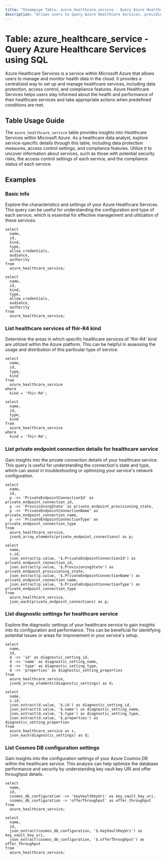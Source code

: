 ```yaml
---
title: "Steampipe Table: azure_healthcare_service - Query Azure Healthcare Services using SQL"
description: "Allows users to query Azure Healthcare Services, providing insights into the health and performance of healthcare services and potential anomalies."
---
```


# Table: azure_healthcare_service - Query Azure Healthcare Services using SQL

Azure Healthcare Services is a service within Microsoft Azure that allows users to manage and monitor health data in the cloud. It provides a centralized way to set up and manage healthcare services, including data protection, access control, and compliance features. Azure Healthcare Services helps users stay informed about the health and performance of their healthcare services and take appropriate actions when predefined conditions are met.

## Table Usage Guide

The `azure_healthcare_service` table provides insights into Healthcare Services within Microsoft Azure. As a healthcare data analyst, explore service-specific details through this table, including data protection measures, access control settings, and compliance features. Utilize it to uncover information about services, such as those with potential security risks, the access control settings of each service, and the compliance status of each service.

## Examples

### Basic info
Explore the characteristics and settings of your Azure Healthcare Services. This query can be useful for understanding the configuration and type of each service, which is essential for effective management and utilization of these services.

```sql+postgres
select
  name,
  id,
  kind,
  type,
  allow_credentials,
  audience,
  authority
from
  azure_healthcare_service;
```

```sql+sqlite
select
  name,
  id,
  kind,
  type,
  allow_credentials,
  audience,
  authority
from
  azure_healthcare_service;
```

### List healthcare services of fhir-R4 kind
Determine the areas in which specific healthcare services of 'fhir-R4' kind are utilized within the Azure platform. This can be helpful in assessing the usage and distribution of this particular type of service.

```sql+postgres
select
  name,
  id,
  type,
  kind
from
  azure_healthcare_service
where
  kind = 'fhir-R4';
```

```sql+sqlite
select
  name,
  id,
  type,
  kind
from
  azure_healthcare_service
where
  kind = 'fhir-R4';
```

### List private endpoint connection details for healthcare service
Gain insights into the private connection details of your healthcare service. This query is useful for understanding the connection's state and type, which can assist in troubleshooting or optimizing your service's network configuration.

```sql+postgres
select
  name,
  id,
  p ->> 'PrivateEndpointConnectionId' as private_endpoint_connection_id,
  p ->> 'ProvisioningState' as private_endpoint_provisioning_state,
  p ->> 'PrivateEndpointConnectionName' as private_endpoint_connection_name,
  p ->> 'PrivateEndpointConnectionType' as private_endpoint_connection_type
from
  azure_healthcare_service,
  jsonb_array_elements(private_endpoint_connections) as p;
```

```sql+sqlite
select
  name,
  s.id,
  json_extract(p.value, '$.PrivateEndpointConnectionId') as private_endpoint_connection_id,
  json_extract(p.value, '$.ProvisioningState') as private_endpoint_provisioning_state,
  json_extract(p.value, '$.PrivateEndpointConnectionName') as private_endpoint_connection_name,
  json_extract(p.value, '$.PrivateEndpointConnectionType') as private_endpoint_connection_type
from
  azure_healthcare_service,
  json_each(private_endpoint_connections) as p;
```

### List diagnostic settings for healthcare service
Explore the diagnostic settings of your healthcare service to gain insights into its configuration and performance. This can be beneficial for identifying potential issues or areas for improvement in your service's setup.

```sql+postgres
select
  name,
  id,
  d ->> 'id' as diagnostic_setting_id,
  d ->> 'name' as diagnostic_setting_name,
  d ->> 'type' as diagnostic_setting_type,
  d ->> 'properties' as diagnostic_setting_properties
from
  azure_healthcare_service,
  jsonb_array_elements(diagnostic_settings) as d;
```

```sql+sqlite
select
  name,
  s.id,
  json_extract(d.value, '$.id') as diagnostic_setting_id,
  json_extract(d.value, '$.name') as diagnostic_setting_name,
  json_extract(d.value, '$.type') as diagnostic_setting_type,
  json_extract(d.value, '$.properties') as diagnostic_setting_properties
from
  azure_healthcare_service as s,
  json_each(diagnostic_settings) as d;
```

### List Cosmos DB configuration settings
Gain insights into the configuration settings of your Azure Cosmos DB within the healthcare service. This analysis can help optimize the database performance and security by understanding key vault key URI and offer throughput details.

```sql+postgres
select
  name,
  id,
  cosmos_db_configuration ->> 'keyVaultKeyUri' as key_vault_key_uri,
  cosmos_db_configuration -> 'offerThroughput' as offer_throughput
from
  azure_healthcare_service;
```

```sql+sqlite
select
  name,
  id,
  json_extract(cosmos_db_configuration, '$.keyVaultKeyUri') as key_vault_key_uri,
  json_extract(cosmos_db_configuration, '$.offerThroughput') as offer_throughput
from
  azure_healthcare_service;
```